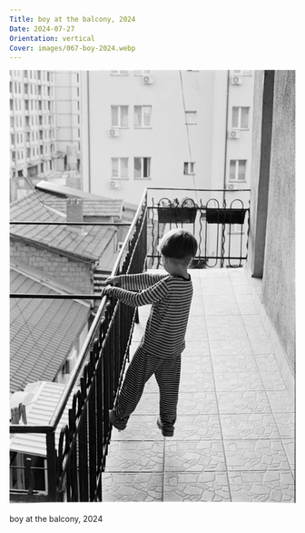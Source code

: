 ```yaml
---
Title: boy at the balcony, 2024
Date: 2024-07-27
Orientation: vertical
Cover: images/067-boy-2024.webp
---
```


![boy at the balcony, 2024](images/067-boy-2024@2x.webp)

boy at the balcony, 2024
